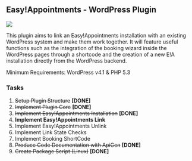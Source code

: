## Easy!Appointments - WordPress Plugin
<img src="https://easyappointments.files.wordpress.com/2015/02/easyappointments-wp-plugin-banner.png">

This plugin aims to link an Easy!Appointments installation with an existing WordPress system and make them work together. It will feature useful functions such as the integration of the booking wizard inside the WordPress pages 
through a shortcode and the creation of a new E!A installation directly from the WordPress backend.

Minimum Requirements: WordPress v4.1 & PHP 5.3

### Tasks

1. ~~Setup Plugin Structure~~ **[DONE]**
2. ~~Implement Plugin Core~~ **[DONE]**
3. ~~Implement Easy!Appointments Installation~~ **[DONE]**
4. **Implement Easy!Appointments Link**
5. Implement Easy!Appointments Unlink
6. Implement Link State Checks
7. Implement Booking ShortCode
8. ~~Produce Code Documentation with ApiGen~~ **[DONE]**
9. ~~Create Package Script (Linux)~~ **[DONE]**